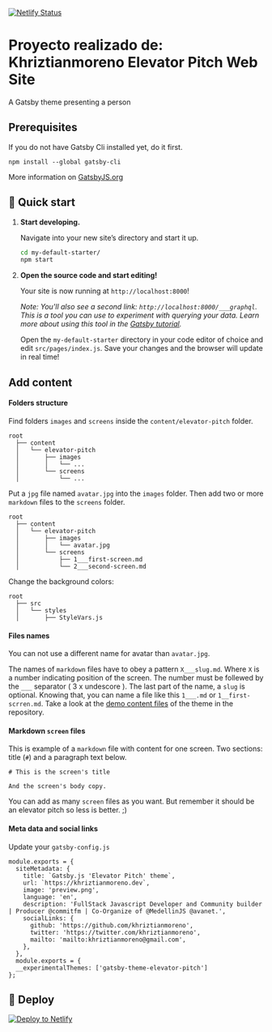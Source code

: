 [![Netlify Status](https://api.netlify.com/api/v1/badges/a5faf450-7640-4748-bb13-b4485b787b29/deploy-status)](https://app.netlify.com/sites/gifted-thompson-49a0c5/deploys)

# Proyecto realizado de: Khriztianmoreno Elevator Pitch Web Site 

A Gatsby theme presenting a person


## Prerequisites

If you do not have Gatsby Cli installed yet, do it first.

```text
npm install --global gatsby-cli
```

More information on [GatsbyJS.org](https://www.gatsbyjs.org/tutorial/part-one)

## 🚀 Quick start

1.  **Start developing.**

    Navigate into your new site’s directory and start it up.

    ```sh
    cd my-default-starter/
    npm start
    ```

2.  **Open the source code and start editing!**

    Your site is now running at `http://localhost:8000`!

    _Note: You'll also see a second link: _`http://localhost:8000/___graphql`_. This is a tool you can use to experiment with querying your data. Learn more about using this tool in the [Gatsby tutorial](https://www.gatsbyjs.org/tutorial/part-five/#introducing-graphiql)._

    Open the `my-default-starter` directory in your code editor of choice and edit `src/pages/index.js`. Save your changes and the browser will update in real time!

## Add content

#### Folders structure

Find folders `images` and `screens` inside the `content/elevator-pitch` folder.

```
root
  ├── content
  │   └── elevator-pitch
  │       ├── images
  │       │   └── ...
  │       └── screens
  │           └── ...
```

Put a `jpg` file named `avatar.jpg` into the `images` folder. Then add two or more `markdown` files to the `screens` folder.

```
root
  ├── content
  │   └── elevator-pitch
  │       ├── images
  │       │   └── avatar.jpg
  │       └── screens
  │           ├── 1___first-screen.md
  │           └── 2___second-screen.md
```

Change the background colors:

```
root
  ├── src
  │   └── styles
  │       ├── StyleVars.js
```

#### Files names

You can not use a different name for avatar than `avatar.jpg`.

The names of `markdown` files have to obey a pattern `X___slug.md`. Where `X` is a number indicating position of the screen. The number must be follewed by the `___` separator ( 3 x undescore ). The last part of the name, a `slug` is optional. Knowing that, you can name a file like this `1___.md` or `1__first-scrren.md`. Take a look at the [demo content files](https://github.com/greglobinski/gatsby-themes/tree/master/packages/gatsby-theme-elevator-pitch/content/screens) of the theme in the repository.

#### Markdown `screen` files

This is example of a `markdown` file with content for one screen. Two sections: title (`#`) and a paragraph text below.

```
# This is the screen's title

And the screen's body copy.
```

You can add as many `screen` files as you want. But remember it should be an elevator pitch so less is better. ;)

#### Meta data and social links

Update your `gatsby-config.js`

```
module.exports = {
  siteMetadata: {
    title: `Gatsby.js 'Elevator Pitch' theme`,
    url: `https://khriztianmoreno.dev`,
    image: 'preview.png',
    language: 'en',
    description: 'FullStack Javascript Developer and Community builder | Producer @commitfm | Co-Organize of @MedellinJS @avanet.',
    socialLinks: {
      github: 'https://github.com/khriztianmoreno',
      twitter: 'https://twitter.com/khriztianmoreno',
      mailto: 'mailto:khriztianmoreno@gmail.com',
    },
  },
  module.exports = {
  __experimentalThemes: ['gatsby-theme-elevator-pitch']
};
```

## 💫 Deploy

[![Deploy to Netlify](https://www.netlify.com/img/deploy/button.svg)](https://app.netlify.com/start/deploy?repository=https://github.com/khriztianmoreno/site-elevator-pitch)
